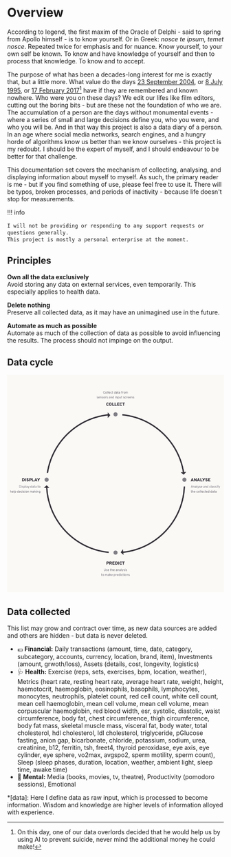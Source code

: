 # Overview

According to legend, the first maxim of the Oracle of Delphi - said to spring from Apollo himself - is to know yourself. Or in Greek: _nosce te ipsum, temet nosce_. Repeated twice for emphasis and for nuance. Know yourself, to your own self be known. To know and have knowledge of yourself and then to process that knowledge. To know and to accept.

The purpose of what has been a decades-long interest for me is exactly that, but a little more. What value do the days [23 September 2004](https://en.wikipedia.org/wiki/Portal:Current_events/September_2004#2004_September_23), or [8 July 1995](https://en.wikipedia.org/wiki/July_1995), or [17 February 2017](https://en.wikipedia.org/wiki/Portal:Current_events/February_2017#2017_February_17)[^1] have if they are remembered and known nowhere. Who were you on these days? We edit our lifes like film editors, cutting out the boring bits - but are these not the foundation of who we are. The accumulation of a person are the days without monumental events - where a series of small and large decisions define you, who you were, and who you will be. And in that way this project is also a data diary of a person. In an age where social media networks, search engines, and a hungry horde of algorithms know us better than we know ourselves - this project is my redoubt. I should be the expert of myself, and I should endeavour to be better for that challenge.

This documentation set covers the mechanism of collecting, analysing, and displaying information about myself to myself. As such, the primary reader is me - but if you find something of use, please feel free to use it. There will be typos, broken processes, and periods of inactivity - because life doesn't stop for measurements.

!!! info

    I will not be providing or responding to any support requests or questions generally.
    This project is mostly a personal enterprise at the moment.

## Principles

**Own all the data exclusively**<br>
Avoid storing any data on external services, even temporarily. This especially applies to health data.

**Delete nothing**<br>
Preserve all collected data, as it may have an unimagined use in the future.

**Automate as much as possible**<br>
Automate as much of the collection of data as possible to avoid influencing the results. The process should not impinge on the output.

## Data cycle

![The data cycle of the qSelf project: collection, analysis, prediction, and display](assets/data-cycle-800x800.webp)

## Data collected

This list may grow and contract over time, as new data sources are added and others are hidden - but data is never deleted.

* 💶 **Financial:** Daily transactions (amount, time, date, category, subcategory, accounts, currency, location, brand, item), Investments (amount, grwoth/loss), Assets (details, cost, longevity, logistics)
* 🩺 **Health:** Exercise (reps, sets, exercises, bpm, location, weather), Metrics (heart rate, resting heart rate, average heart rate, weight, height, haemotocrit, haemoglobin, eosinophils, basophils, lymphocytes, monocytes, neutrophils, platelet count, red cell count, white cell count, mean cell haemoglobin, mean cell volume, mean cell volume, mean corpuscular haemoglobin, red blood width, esr, systolic, diastolic, waist circumference, body fat, chest circumference, thigh circumference, body fat mass, skeletal muscle mass, visceral fat, body water, total cholesterol, hdl cholesterol, ldl cholesterol, triglyceride, pGlucose fasting, anion gap, bicarbonate, chloride, potassium, sodium, urea, creatinine, b12, ferritin, tsh, freet4, thyroid peroxidase, eye axis, eye cylinder, eye sphere, vo2max, avgspo2, sperm motility, sperm count), Sleep (sleep phases, duration, location, weather, ambient light, sleep time, awake time)
* 🧠 **Mental:** Media (books, movies, tv, theatre), Productivity (pomodoro sessions), Emotional

[^1]: On this day, one of our data overlords decided that he would help us by using AI to prevent suicide, never mind the additional money he could make!

*[data]: Here I define data as raw input, which is processed to become information. Wisdom and knowledge are higher levels of information alloyed with experience.

